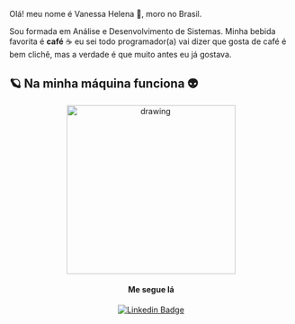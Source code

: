 Olá! meu nome é  Vanessa  Helena 💁, moro no Brasil.  

Sou formada em Análise e Desenvolvimento de Sistemas. 
Minha bebida favorita é **café** ☕️ eu sei todo programador(a) vai dizer que gosta de café é bem clichê,  mas a verdade é que muito antes eu já gostava.  

## 🪐 Na minha máquina funciona 👽 

<center><img src="https://i.imgflip.com/41dmmx.jpg" alt="drawing" width="300" />

#### Me segue lá 

[![Linkedin Badge](https://img.shields.io/badge/-Vanessa%20Helena-dfbfbdcc?style=flat-square&logo=Linkedin&logoColor=white&link=https://www.linkedin.com/in/vanessa-helena-951aa9a6/)](https://www.linkedin.com/in/vanessa-helena-951aa9a6/) 

